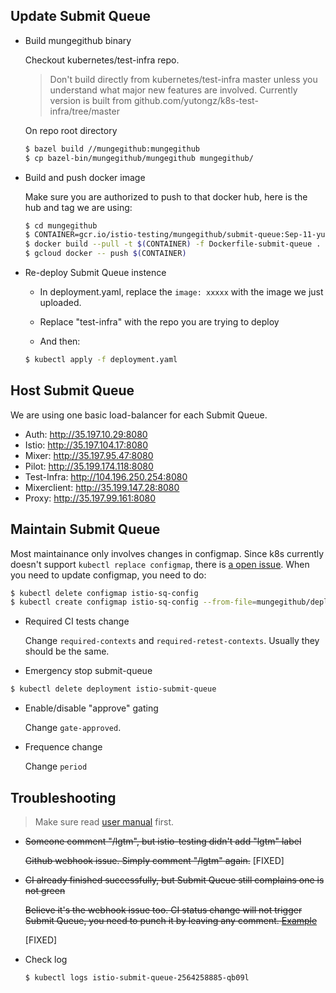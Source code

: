 ## Update Submit Queue
* Build mungegithub binary
  
  Checkout kubernetes/test-infra repo. 
  
  >Don't build directly from kubernetes/test-infra master unless you understand what major new features
  are involved. Currently version is built from github.com/yutongz/k8s-test-infra/tree/master
  
  On repo root directory
  ```bash
  $ bazel build //mungegithub:mungegithub
  $ cp bazel-bin/mungegithub/mungegithub mungegithub/
  ```

* Build and push docker image

  Make sure you are authorized to push to that docker hub, here is the hub and tag we are using:
  ```bash
  $ cd mungegithub
  $ CONTAINER=gcr.io/istio-testing/mungegithub/submit-queue:Sep-11-yutongz-a81300506273c9c27bc6fcd33a4b12cf0feace69
  $ docker build --pull -t $(CONTAINER) -f Dockerfile-submit-queue .
  $ gcloud docker -- push $(CONTAINER)
  ```
  
* Re-deploy Submit Queue instence

  * In deployment.yaml, replace the `image: xxxxx` with the image we just uploaded.
  
  * Replace "test-infra" with the repo you are trying to deploy
  
  * And then:
  
  ```bash
  $ kubectl apply -f deployment.yaml
  ```

## Host Submit Queue

We are using one basic load-balancer for each Submit Queue.

* Auth: http://35.197.10.29:8080
* Istio: http://35.197.104.17:8080
* Mixer: http://35.197.95.47:8080
* Pilot: http://35.199.174.118:8080
* Test-Infra: http://104.196.250.254:8080
* Mixerclient: http://35.199.147.28:8080
* Proxy: http://35.197.99.161:8080


## Maintain Submit Queue

Most maintainance only involves changes in configmap. Since k8s currently doesn't support `kubectl replace configmap`,
there is [a open issue](https://github.com/kubernetes/kubernetes/issues/30558). When you need to update configmap,
you need to do:

```bash
$ kubectl delete configmap istio-sq-config
$ kubectl create configmap istio-sq-config --from-file=mungegithub/deployment/istio/configmap.yaml
```

* Required CI tests change
  
  Change `required-contexts` and `required-retest-contexts`. Usually they should be the same.
  
* Emergency stop submit-queue

```bash
$ kubectl delete deployment istio-submit-queue
```

* Enable/disable "approve" gating

  Change `gate-approved`.

* Frequence change

  Change `period`
  

## Troubleshooting

> Make sure read [user manual](https://github.com/istio/test-infra/blob/master/mungegithub/README.md) first.

* ~~Someone comment "/lgtm", but istio-testing didn't add "lgtm" label~~

  ~~Github webhook issue. Simply comment "/lgtm" again.~~
  [FIXED]
  
* ~~CI already finished successfully, but Submit Queue still complains one is not green~~
  
  ~~Believe it's the webhook issue too. CI status change will not trigger Submit Queue, you need to 
  punch it by leaving any comment. [Example](https://github.com/istio/istio/pull/730)~~
  
  [FIXED]
  
* Check log

  ```bash
  $ kubectl logs istio-submit-queue-2564258885-qb09l
  ```
  
